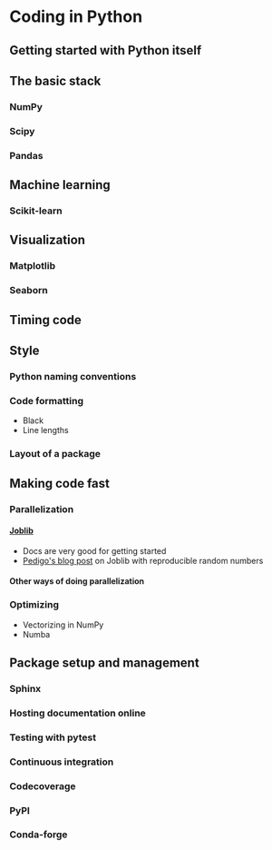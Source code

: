 # Coding in Python

## Getting started with Python itself

## The basic stack
### NumPy

### Scipy

### Pandas

## Machine learning
### Scikit-learn

## Visualization
### Matplotlib

### Seaborn

## Timing code

## Style
### Python naming conventions

### Code formatting
- Black
- Line lengths

### Layout of a package

## Making code fast
### Parallelization
#### [Joblib](https://joblib.readthedocs.io/en/latest/)
- Docs are very good for getting started
- [Pedigo's blog post](https://bdpedigo.github.io/posts/2020/02/demo-parallel/)
  on Joblib with reproducible random numbers

#### Other ways of doing parallelization

### Optimizing
- Vectorizing in NumPy
- Numba

## Package setup and management
### Sphinx

### Hosting documentation online

### Testing with pytest

### Continuous integration

### Codecoverage

### PyPI

### Conda-forge

